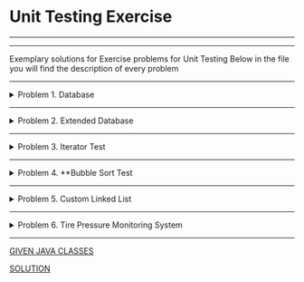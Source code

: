 # **Unit Testing Exercise**
-------------
----------------

Exemplary solutions for Exercise problems for Unit Testing
Below in the file you will find the description of every problem

-------------------

<details>
<summary>Problem 1.	Database</summary>

You are given a simple class **_- Database._** It stores Integers. Your task is to test the class. Write tests, so you are sure its methods are working as intended.

**Constraints**

-	Storing array's capacity must be exactly 16 integers.
        -	If the size of the array is not 16 integers long, throw OperationNotSupportedException. 
-	**Add** operation, should add an element at the next free cell. _\(just like a stack)_
        -	If passed element is null throw OperationNotSupportedException.
-	**Remove** operation, should support only removing an element at the last index. _\(just like a stack)_
        -	If you try to remove element from empty Database throw OperationNotSupportedException
-	**Constructors** should take integers only, and store them in array.
        -	Fetch method should return the elements as array.

**Hint**

**_Do not forget to test the constructor\(s)._** They are methods too!

</details>

-----------------------------------

<details>
<summary>Problem 2.	Extended Database</summary>

You already have a class - Database. This time it is extended. There are the following provided methods:  adding, removing and finding People. In other words, it should store People. There should be two types of finding methods - first: findById (long id) and the second one: findByUsername (String username). As you may guess, each person should have its own unique id, and unique username. Your task is to test these functions.

**Constraints**

Database should have methods:
-	**add**
        -	If there are multiple users with this id, throw OperationNotSupportedException.
        -	If negative nor null ids are present, throw OperationNotSupportedException. 
-	**remove**
-	**findByUsername**
        -	If no user is present by this username, throw OperationNotSupportedException.
        -	If username parameter is null, throw OperationNotSupportedException.
        -	Arguments are all CaseSensitive!
-	**findById**
        -	If no user is present by this id, throw OperationNotSupportedException.

**Hint**

**_Do not forget to test the constructor\(s)._** They are methods too!

</details>

----------------

<details>
<summary>Problem 3.	Iterator Test</summary>

You already have a class - Database. This time it is extended. There are the following provided methods:  adding, removing and finding People. In other words, it should store People. There should be two types of finding methods - first: findById (long id) and the second one: findByUsername (String username). As you may guess, each person should have its own unique id, and unique username. Your task is to test these functions.

**Constraints**

You are given a simple class "ListIterator", it should receive the collection (Strings) which it will iterate, through its constructor. You should store the elements in a List and get them initially through its constructor. If there is null passed to the constructor, throw new OperationNotSupportedException. The class should have three main functions:
-	**Move** - should move an internal index position to the next index in the list, the method should return true if it successfully moved and false if there is no next index.
-	**HasNext** - should return true if there is a next index and false if the index is already at the last element of the list.
-	**Print** - should print the element at the current internal index, calling Print on a collection without elements should throw an appropriate exception with the message "Invalid Operation!". 


Command| Return Type | Description
 --- | --- | ---
Move |boolean |This command should move the internal index to the next index.
Print |void |This command should return the element at the current internal index.
HasNext |boolean |Returns whether the collection has a next element.

**Test**

Create tests, so you are sure all methods in the class ListIterator are working as intended.

**Constraints**

-	There will always be only 1 Create command and it will always be the first command passed.
-	The last command will always be the only END command.

**Examples**

Input| Output
 --- | ---
Create | Invalid Operation!
Print |
END |
 | | |
Create Stefcho Goshky | true
HasNext |Stefcho
Print |true
Move |Goshky
Print |
END |
 | | |
Create 1 2 3 |  true
HasNext | true
Move | true
HasNext | true
HasNext | true
Move | false
HasNext |
END |

</details>

----------------

<details>
<summary>Problem 4.	**Bubble Sort Test</summary>

There is a sorting algorithm - Bubble Sort. You could read this article, to get better the idea: [Bubble Sort](https://en.wikipedia.org/wiki/Bubble_sort#Analysis).
Bubble sort, sometimes referred to as sinking sort, is a simple sorting algorithm that repeatedly steps through the list to be sorted, compares each pair of adjacent items and swaps them if they are in the wrong order. The pass through the list is repeated until no swaps are needed, which indicates that the list is sorted. The algorithm, which is a comparison sort, is named for the way smaller elements "bubble" to the top of the list. Although the algorithm is simple, it is too slow and impractical for most problems even when compared to insertion sort. It can be practical if the input is usually in sorted order but may occasionally have some out-of-order elements nearly in position.
You are given a simple class  "Bubble". Create a Test class and test, is it working as intended. Think about the border cases. 

</details>

-----------------

<details>
<summary>Problem 5.	Custom Linked List</summary>

You are given a data structure that needs to be tested. Use the Java file **CustomLinkedList.java** and:
-	Create Test Class and Test Methods for all public members that need testing.
-	Create tests that ensure all methods, getters and setters work correctly.
-	Use the **@Test(expected = ExpectedException.class)** annotation for methods that are expected to throw exception in case wrong input is entered (those tests don’t need assert messages).
-	Give **meaningful assert messages** for failed tests.

</details>

----------------

<details>
<summary>Problem 6.	Tire Pressure Monitoring System</summary>
You are given a small project for a system which monitors the pressure in car tires. Your task is to write unit tests for the system. You will need to use mocking in order to pass dependencies. Think about the corner cases of the project.
</details>

----------------


[GIVEN JAVA CLASSES](https://github.com/SophiyaYO/Unit_Testing_OOP_Java/tree/master/UnitTesting_Exercises/src/main/java)

[SOLUTION](https://github.com/SophiyaYO/Unit_Testing_OOP_Java/tree/master/UnitTesting_Exercises/src/test/java)


